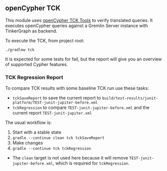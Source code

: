 ## openCypher TCK

This module uses [openCypher TCK Tools](https://github.com/opencypher/openCypher/tree/master/tools/tck-api) to verify translated queries. It executes openCypher queries against a Gremlin Server instance with TinkerGraph as backend.

To execute the TCK, from project root:

```
./gradlew tck
``` 

It is expected for some tests for fail, but the report will give you an overview of supported Cypher features.

### TCK Regression Report

To compare TCK results with some baseline TCK run use these tasks:

* `tckSaveReport` to save the current report to `build/test-results/junit-platform/TEST-junit-jupiter-before.xml`
* `tckRegression` to compare `TEST-junit-jupiter-before.xml` and the current report `TEST-junit-jupiter.xml`

The usual workflow is:

1. Start with a stable state
1. `gradle --continue clean tck tckSaveReport`
1. Make changes
1. `gradle --continue tck tckRegression`
  - The `clean` target is not used here because it will remove `TEST-junit-jupiter-before.xml`, which is required for `tckRegression`.
